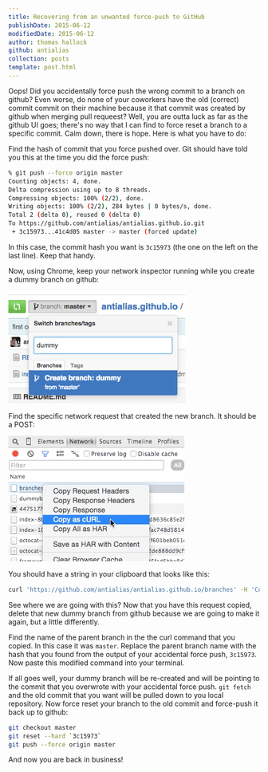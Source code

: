 ```yaml
---
title: Recovering from an unwanted force-push to GitHub
publishDate: 2015-06-12
modifiedDate: 2015-06-12
author: thomas hallock
github: antialias
collection: posts
template: post.html
---
```


Oops! Did you accidentally force push the wrong commit to a branch on github? Even worse, do none of your coworkers have the old (correct) commit commit on their machine because it that commit was created by github when merging pull requeest? Well, you are outta luck as far as the github UI goes; there's no way that I can find to force reset a branch to a specific commit. Calm down, there is hope. Here is what you have to do:

Find the hash of commit that you force pushed over. Git should have told you this at the time you did the force push:

```bash
% git push --force origin master
Counting objects: 4, done.
Delta compression using up to 8 threads.
Compressing objects: 100% (2/2), done.
Writing objects: 100% (2/2), 284 bytes | 0 bytes/s, done.
Total 2 (delta 0), reused 0 (delta 0)
To https://github.com/antialias/antialias.github.io.git
 + 3c15973...41c4d05 master -> master (forced update)
```

In this case, the commit hash you want is `3c15973` (the one on the left on the last line). Keep that handy.

Now, using Chrome, keep your network inspector running while you create a dummy branch on github:

![make dummy branch](/images/make-dummy-branch.png)

Find the specific network request that created the new branch. It should be a POST:

![copy branch curl](/images/copy-curl-branch.png)

You should have a string in your clipboard that looks like this:

```bash
curl 'https://github.com/antialias/antialias.github.io/branches' -H 'Cookie: {a mess of cookies}' -H 'Origin: https://github.com' -H {a mess of headers} --data 'utf8=%E2%9C%93&authenticity\_token=__my-secret-auth-token__%3D%3D&name=dummy&branch=master&path=' --compressed
```

See where we are going with this? Now that you have this request copied, delete that new dummy branch from github because we are going to make it again, but a little differently.

Find the name of the parent branch in the the curl command that you copied. In this case it was `master`. Replace the parent branch name with the hash that you found from the output of your accidental force push, `3c15973`. Now paste this modified command into your terminal.

If all goes well, your dummy branch will be re-created and will be pointing to the commit that you overwrote with your accidental force push. `git fetch` and the old commit that you want will be pulled down to you local repository. Now force reset your branch to the old commit and force-push it back up to github:

```bash
git checkout master
git reset --hard `3c15973`
git push --force origin master
```

And now you are back in business!
